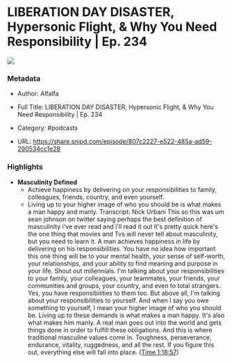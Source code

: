 # LIBERATION DAY DISASTER, Hypersonic Flight, & Why You Need Responsibility | Ep. 234

![](https://wsrv.nl/?url=https%3A%2F%2Fd3t3ozftmdmh3i.cloudfront.net%2Fstaging%2Fpodcast_uploaded_nologo%2F36428679%2F36428679-1696574080148-6272a35f49c17.jpg&w=100&h=100)

### Metadata

- Author: Alfalfa
- Full Title: LIBERATION DAY DISASTER, Hypersonic Flight, & Why You Need Responsibility | Ep. 234
- Category: #podcasts



- URL: https://share.snipd.com/episode/807c2227-e522-485a-ad59-290534cc1e28

### Highlights

- **Masculinity Defined**
  - Achieve happiness by delivering on your responsibilities to family, colleagues, friends, country, and even yourself. 
  - Living up to your higher image of who you should be is what makes a man happy and manly.
  Transcript:
  Nick Urbani
  This so this was um sean johnson on twitter saying perhaps the best definition of masculinity i've ever read and i'll read it out it's pretty quick here's the one thing that movies and Tvs will never tell about masculinity, but you need to learn it. A man achieves happiness in life by delivering on his responsibilities. You have no idea how important this one thing will be to your mental health, your sense of self-worth, your relationships, and your ability to find meaning and purpose in your life. Shout out millennials. I'm talking about your responsibilities to your family, your colleagues, your teammates, your friends, your communities and groups, your country, and even to total strangers. Yes, you have responsibilities to them too. But above all, I'm talking about your responsibilities to yourself. And when I say you owe something to yourself, I mean your higher image of who you should be. Living up to these demands is what makes a man happy. It's also what makes him manly. A real man goes out into the world and gets things done in order to fulfill these obligations. And this is where traditional masculine values come in. Toughness, perseverance, endurance, vitality, ruggedness, and all the rest. If you figure this out, everything else will fall into place. ([Time 1:18:57](https://share.snipd.com/snip/5e7cfdcc-4c9e-41e8-8a22-e59e91ac61d8))
